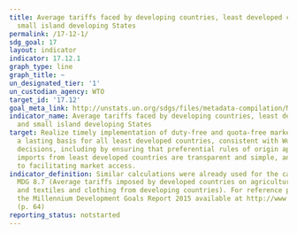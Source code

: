 ```yaml
---
title: Average tariffs faced by developing countries, least developed countries and
  small island developing States
permalink: /17-12-1/
sdg_goal: 17
layout: indicator
indicator: 17.12.1
graph_type: line
graph_title: ~
un_designated_tier: '1'
un_custodian_agency: WTO
target_id: '17.12'
goal_meta_link: http://unstats.un.org/sdgs/files/metadata-compilation/Metadata-Goal-17.pdf
indicator_name: Average tariffs faced by developing countries, least developed countries
  and small island developing States
target: Realize timely implementation of duty-free and quota-free market access on
  a lasting basis for all least developed countries, consistent with World Trade Organization
  decisions, including by ensuring that preferential rules of origin applicable to
  imports from least developed countries are transparent and simple, and contribute
  to facilitating market access.
indicator_definition: Similar calculations were already used for the calculation of
  MDG 8.7 (Average tariffs imposed by developed countries on agricultural products
  and textiles and clothing from developing countries). For reference purposes see
  the Millennium Development Goals Report 2015 available at http://www.un.org/millenniumgoals/2015_MDG_Report/pdf/MDG%202015%20rev%20(July%201).pdf
  (p. 64)
reporting_status: notstarted
---
```


